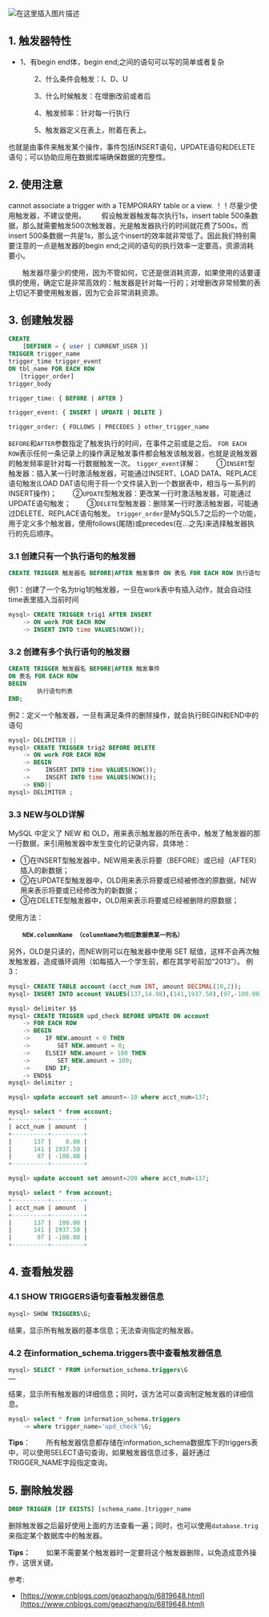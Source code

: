 

![在这里插入图片描述](https://i-blog.csdnimg.cn/blog_migrate/38acec3ef9d1cb5ea78a658d61c65ee5.png)


## 1. 触发器特性

 - 1、有begin end体，begin end;之间的语句可以写的简单或者复杂
   
   　　2、什么条件会触发：I、D、U
   
   　　3、什么时候触发：在增删改前或者后
   
   　　4、触发频率：针对每一行执行
   
   　　5、触发器定义在表上，附着在表上。

也就是由事件来触发某个操作，事件包括INSERT语句，UPDATE语句和DELETE语句；可以协助应用在数据库端确保数据的完整性。

## 2. 使用注意

cannot associate a trigger with a TEMPORARY table or a view.
！！尽量少使用触发器，不建议使用。
　　假设触发器触发每次执行1s，insert table 500条数据，那么就需要触发500次触发器，光是触发器执行的时间就花费了500s，而insert 500条数据一共是1s，那么这个insert的效率就非常低了。因此我们特别需要注意的一点是触发器的begin end;之间的语句的执行效率一定要高，资源消耗要小。

　　触发器尽量少的使用，因为不管如何，它还是很消耗资源，如果使用的话要谨慎的使用，确定它是非常高效的：触发器是针对每一行的；对增删改非常频繁的表上切记不要使用触发器，因为它会非常消耗资源。 

## 3. 创建触发器

```sql
CREATE
    [DEFINER = { user | CURRENT_USER }]
TRIGGER trigger_name
trigger_time trigger_event
ON tbl_name FOR EACH ROW
　　[trigger_order]
trigger_body

trigger_time: { BEFORE | AFTER }

trigger_event: { INSERT | UPDATE | DELETE }

trigger_order: { FOLLOWS | PRECEDES } other_trigger_name
```
`BEFORE`和`AFTER`参数指定了触发执行的时间，在事件之前或是之后。
`FOR EACH ROW`表示任何一条记录上的操作满足触发事件都会触发该触发器，也就是说触发器的触发频率是针对每一行数据触发一次。
 `tigger_event`详解：
　　①`INSERT`型触发器：插入某一行时激活触发器，可能通过INSERT、LOAD DATA、REPLACE 语句触发(LOAD DAT语句用于将一个文件装入到一个数据表中，相当与一系列的INSERT操作)；
　　②`UPDATE`型触发器：更改某一行时激活触发器，可能通过UPDATE语句触发；
　　③`DELETE`型触发器：删除某一行时激活触发器，可能通过DELETE、REPLACE语句触发。
 `trigger_order`是MySQL5.7之后的一个功能，用于定义多个触发器，使用follows(尾随)或precedes(在…之先)来选择触发器执行的先后顺序。 

### 3.1 创建只有一个执行语句的触发器

```sql
CREATE TRIGGER 触发器名 BEFORE|AFTER 触发事件 ON 表名 FOR EACH ROW 执行语句;
```

例1：创建了一个名为trig1的触发器，一旦在work表中有插入动作，就会自动往time表里插入当前时间

```sql
mysql> CREATE TRIGGER trig1 AFTER INSERT
    -> ON work FOR EACH ROW
    -> INSERT INTO time VALUES(NOW());
```
### 3.2 创建有多个执行语句的触发器

```sql
CREATE TRIGGER 触发器名 BEFORE|AFTER 触发事件
ON 表名 FOR EACH ROW
BEGIN
        执行语句列表
END;
```

例2：定义一个触发器，一旦有满足条件的删除操作，就会执行BEGIN和END中的语句

```sql
mysql> DELIMITER ||
mysql> CREATE TRIGGER trig2 BEFORE DELETE
    -> ON work FOR EACH ROW
    -> BEGIN
    -> 　　INSERT INTO time VALUES(NOW());
    -> 　　INSERT INTO time VALUES(NOW());
    -> END||
mysql> DELIMITER ;
```
### 3.3 NEW与OLD详解

MySQL 中定义了 NEW 和 OLD，用来表示触发器的所在表中，触发了触发器的那一行数据，来引用触发器中发生变化的记录内容，具体地：

 - ①在INSERT型触发器中，NEW用来表示将要（BEFORE）或已经（AFTER）插入的新数据；
 - ②在UPDATE型触发器中，OLD用来表示将要或已经被修改的原数据，NEW用来表示将要或已经修改为的新数据；
 - ③在DELETE型触发器中，OLD用来表示将要或已经被删除的原数据；

使用方法：

　　**`NEW.columnName （columnName为相应数据表某一列名）`**

另外，OLD是只读的，而NEW则可以在触发器中使用 SET 赋值，这样不会再次触发触发器，造成循环调用（如每插入一个学生前，都在其学号前加“2013”）。
例3：

```sql
mysql> CREATE TABLE account (acct_num INT, amount DECIMAL(10,2));
mysql> INSERT INTO account VALUES(137,14.98),(141,1937.50),(97,-100.00);

mysql> delimiter $$
mysql> CREATE TRIGGER upd_check BEFORE UPDATE ON account
    -> FOR EACH ROW
    -> BEGIN
    -> 　　IF NEW.amount < 0 THEN
    -> 　　　　SET NEW.amount = 0;
    -> 　　ELSEIF NEW.amount > 100 THEN
    -> 　　　　SET NEW.amount = 100;
    -> 　　END IF;
    -> END$$
mysql> delimiter ;

mysql> update account set amount=-10 where acct_num=137;

mysql> select * from account;
+----------+---------+
| acct_num | amount  |
+----------+---------+
|      137 |    0.00 |
|      141 | 1937.50 |
|       97 | -100.00 |
+----------+---------+

mysql> update account set amount=200 where acct_num=137;

mysql> select * from account;
+----------+---------+
| acct_num | amount  |
+----------+---------+
|      137 |  100.00 |
|      141 | 1937.50 |
|       97 | -100.00 |
+----------+---------+
```

## 4. 查看触发器

### 4.1 SHOW TRIGGERS语句查看触发器信息
```sql
mysql> SHOW TRIGGERS\G;
```
结果，显示所有触发器的基本信息；无法查询指定的触发器。
### 4.2 在information_schema.triggers表中查看触发器信息

```sql
mysql> SELECT * FROM information_schema.triggers\G
……
```
结果，显示所有触发器的详细信息；同时，该方法可以查询制定触发器的详细信息。

```sql
mysql> select * from information_schema.triggers 
    -> where trigger_name='upd_check'\G;
```

**Tips**：
　　所有触发器信息都存储在information_schema数据库下的triggers表中，可以使用SELECT语句查询，如果触发器信息过多，最好通过TRIGGER_NAME字段指定查询。

## 5. 删除触发器

```sql
DROP TRIGGER [IF EXISTS] [schema_name.]trigger_name
```
删除触发器之后最好使用上面的方法查看一遍；同时，也可以使用`database.trig`来指定某个数据库中的触发器。

**Tips：**
　　如果不需要某个触发器时一定要将这个触发器删除，以免造成意外操作，这很关键。

参考:

 - [https://www.cnblogs.com/geaozhang/p/6819648.html](https://www.cnblogs.com/geaozhang/p/6819648.html)


